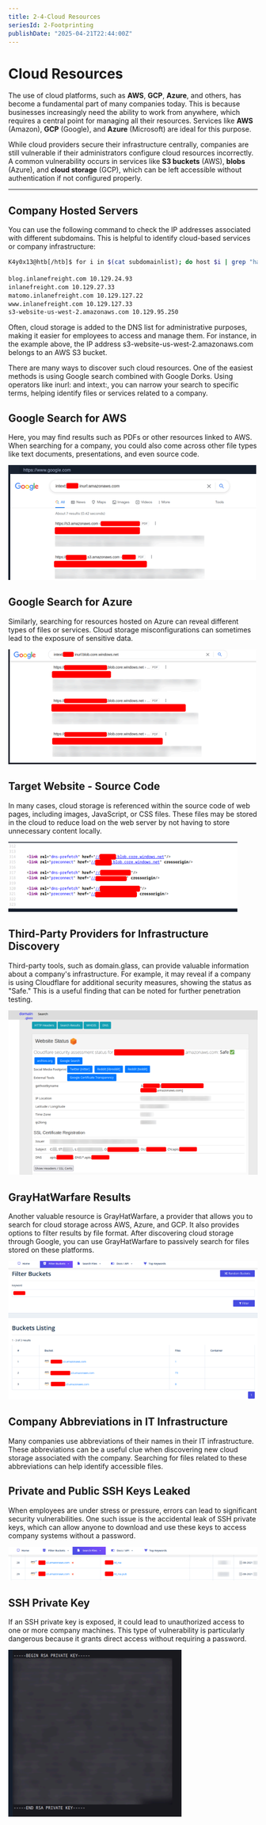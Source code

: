 ```yaml
---
title: 2-4-Cloud Resources
seriesId: 2-Footprinting
publishDate: "2025-04-21T22:44:00Z"
---
```


# Cloud Resources

The use of cloud platforms, such as **AWS**, **GCP**, **Azure**, and others, has become a fundamental part of many companies today. This is because businesses increasingly need the ability to work from anywhere, which requires a central point for managing all their resources. Services like **AWS** (Amazon), **GCP** (Google), and **Azure** (Microsoft) are ideal for this purpose.

While cloud providers secure their infrastructure centrally, companies are still vulnerable if their administrators configure cloud resources incorrectly. A common vulnerability occurs in services like **S3 buckets** (AWS), **blobs** (Azure), and **cloud storage** (GCP), which can be left accessible without authentication if not configured properly.

---

## Company Hosted Servers

You can use the following command to check the IP addresses associated with different subdomains. This is helpful to identify cloud-based services or company infrastructure:

```bash
K4y0x13@htb[/htb]$ for i in $(cat subdomainlist); do host $i | grep "has address" | grep inlanefreight; done

blog.inlanefreight.com 10.129.24.93
inlanefreight.com 10.129.27.33
matomo.inlanefreight.com 10.129.127.22
www.inlanefreight.com 10.129.127.33
s3-website-us-west-2.amazonaws.com 10.129.95.250
```

Often, cloud storage is added to the DNS list for administrative purposes, making it easier for employees to access and manage them. For instance, in the example above, the IP address s3-website-us-west-2.amazonaws.com belongs to an AWS S3 bucket.

There are many ways to discover such cloud resources. One of the easiest methods is using Google search combined with Google Dorks. Using operators like inurl: and intext:, you can narrow your search to specific terms, helping identify files or services related to a company.

## Google Search for AWS

Here, you may find results such as PDFs or other resources linked to AWS. When searching for a company, you could also come across other file types like text documents, presentations, and even source code.

![alt text](notes-images/AWS.png)

## Google Search for Azure

Similarly, searching for resources hosted on Azure can reveal different types of files or services. Cloud storage misconfigurations can sometimes lead to the exposure of sensitive data.

![alt text](notes-images/AZURE.png)

## Target Website - Source Code

In many cases, cloud storage is referenced within the source code of web pages, including images, JavaScript, or CSS files. These files may be stored in the cloud to reduce load on the web server by not having to store unnecessary content locally.

![alt text](notes-images/source-code.png)

## Third-Party Providers for Infrastructure Discovery

Third-party tools, such as domain.glass, can provide valuable information about a company's infrastructure. For example, it may reveal if a company is using Cloudflare for additional security measures, showing the status as "Safe." This is a useful finding that can be noted for further penetration testing.

![alt text](notes-images/domainglassresult.png)

## GrayHatWarfare Results

Another valuable resource is GrayHatWarfare, a provider that allows you to search for cloud storage across AWS, Azure, and GCP. It also provides options to filter results by file format. After discovering cloud storage through Google, you can use GrayHatWarfare to passively search for files stored on these platforms.

![alt text](notes-images/grayhatwarfare.png)

## Company Abbreviations in IT Infrastructure

Many companies use abbreviations of their names in their IT infrastructure. These abbreviations can be a useful clue when discovering new cloud storage associated with the company. Searching for files related to these abbreviations can help identify accessible files.

## Private and Public SSH Keys Leaked

When employees are under stress or pressure, errors can lead to significant security vulnerabilities. One such issue is the accidental leak of SSH private keys, which can allow anyone to download and use these keys to access company systems without a password.

![alt text](notes-images/sshkeyleaked.png)

## SSH Private Key

If an SSH private key is exposed, it could lead to unauthorized access to one or more company machines. This type of vulnerability is particularly dangerous because it grants direct access without requiring a password.

![alt text](notes-images/sshprivatekey.png)